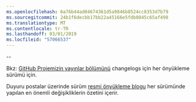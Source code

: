 ```yaml
---
ms.openlocfilehash: 6a76b44ad04674361d5a9846b8524cc8353d7b79
ms.sourcegitcommit: 24b1f6decbb17bb22a45166e5fdb0845c65af498
ms.translationtype: MT
ms.contentlocale: tr-TR
ms.lasthandoff: 03/01/2019
ms.locfileid: "57066537"
---
```

--

Bkz: [GitHub Projemizin yayınlar bölümünü](https://github.com/twbs/bootstrap/releases) changelogs için her önyükleme sürümü için.

Duyuru postalar üzerinde sürüm [resmi önyükleme blogu](http://blog.getbootstrap.com) her sürümünde yapılan en önemli değişikliklerin özetini içerir.

